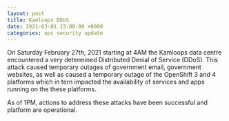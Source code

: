 ```yaml
---
layout: post
title: Kamloops DDoS
date: 2021-03-01 13:00:00 +0000
categories: opc security update
---
```


On Saturday February 27th, 2021 starting at 4AM the Kamloops data centre encountered a very determined Distributed Denial of Service (DDoS). This attack caused temporary outages of government email, government websites, as well as caused a temporary outage of the OpenShift 3 and 4 platforms which in tern impacted the availability of services and apps running on the these platforms.

As of 1PM, actions to address these attacks have been successful and platform are operational.
